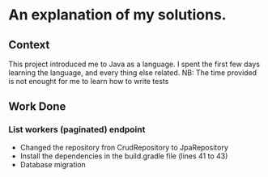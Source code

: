 # An explanation of my solutions.

## Context
This project introduced me to Java as a language. I spent the first few days learning the language, and every thing else related.
NB: The time provided is not enought for me to learn how to write tests

## Work Done

### List workers (paginated) endpoint
- Changed the repository fron CrudRepository to JpaRepository
- Install the dependencies in the build.gradle file (lines 41 to 43)
- Database migration